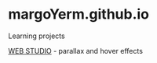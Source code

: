 # margoYerm.github.io
Learning projects

[WEB STUDIO](https://margoyerm.github.io/webstudio/) - parallax and hover effects
